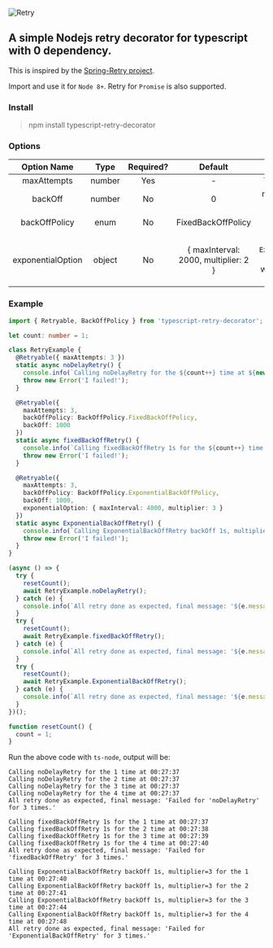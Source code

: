 ![Retry](https://cdn.iconscout.com/icon/free/png-256/retry-1-386755.png)
## A simple Nodejs retry decorator for typescript with 0 dependency.
This is inspired by the [Spring-Retry project](https://github.com/spring-projects/spring-retry).

Import and use it for `Node 8+`. Retry for `Promise` is also supported.

### Install
> npm install typescript-retry-decorator

### Options
|    Option Name    |  Type  | Required? |                 Default                 |                                                    Description                                                    |
|:-----------------:|:------:|:---------:|:---------------------------------------:|:-----------------------------------------------------------------------------------------------------------------:|
|    maxAttempts    | number |    Yes    |                    -                    |                                              The max attempts to try                                              |
|      backOff      | number |     No    |                    0                    |                               number in `ms` to back off.  If not set, then no wait                               |
|   backOffPolicy   |  enum  |     No    |            FixedBackOffPolicy           |                                            can be fixed or exponential                                            |
| exponentialOption | object | No        | { maxInterval: 2000,    multiplier: 2 } | This is for the `ExponentialBackOffPolicy` <br/> The max interval each wait and the multiplier for the `backOff`. |

### Example
```typescript
import { Retryable, BackOffPolicy } from 'typescript-retry-decorator';

let count: number = 1;

class RetryExample {
  @Retryable({ maxAttempts: 3 })
  static async noDelayRetry() {
    console.info(`Calling noDelayRetry for the ${count++} time at ${new Date().toLocaleTimeString()}`);
    throw new Error('I failed!');
  }

  @Retryable({
    maxAttempts: 3,
    backOffPolicy: BackOffPolicy.FixedBackOffPolicy,
    backOff: 1000
  })
  static async fixedBackOffRetry() {
    console.info(`Calling fixedBackOffRetry 1s for the ${count++} time at ${new Date().toLocaleTimeString()}`);
    throw new Error('I failed!');
  }

  @Retryable({
    maxAttempts: 3,
    backOffPolicy: BackOffPolicy.ExponentialBackOffPolicy,
    backOff: 1000,
    exponentialOption: { maxInterval: 4000, multiplier: 3 }
  })
  static async ExponentialBackOffRetry() {
    console.info(`Calling ExponentialBackOffRetry backOff 1s, multiplier=3 for the ${count++} time at ${new Date().toLocaleTimeString()}`);
    throw new Error('I failed!');
  }
}

(async () => {
  try {
    resetCount();
    await RetryExample.noDelayRetry();
  } catch (e) {
    console.info(`All retry done as expected, final message: '${e.message}'`);
  }
  try {
    resetCount();
    await RetryExample.fixedBackOffRetry();
  } catch (e) {
    console.info(`All retry done as expected, final message: '${e.message}'`);
  }
  try {
    resetCount();
    await RetryExample.ExponentialBackOffRetry();
  } catch (e) {
    console.info(`All retry done as expected, final message: '${e.message}'`);
  }
})();

function resetCount() {
  count = 1;
}
```

Run the above code with `ts-node`, output will be:
```
Calling noDelayRetry for the 1 time at 00:27:37
Calling noDelayRetry for the 2 time at 00:27:37
Calling noDelayRetry for the 3 time at 00:27:37
Calling noDelayRetry for the 4 time at 00:27:37
All retry done as expected, final message: 'Failed for 'noDelayRetry' for 3 times.'

Calling fixedBackOffRetry 1s for the 1 time at 00:27:37
Calling fixedBackOffRetry 1s for the 2 time at 00:27:38
Calling fixedBackOffRetry 1s for the 3 time at 00:27:39
Calling fixedBackOffRetry 1s for the 4 time at 00:27:40
All retry done as expected, final message: 'Failed for 'fixedBackOffRetry' for 3 times.'

Calling ExponentialBackOffRetry backOff 1s, multiplier=3 for the 1 time at 00:27:40
Calling ExponentialBackOffRetry backOff 1s, multiplier=3 for the 2 time at 00:27:41
Calling ExponentialBackOffRetry backOff 1s, multiplier=3 for the 3 time at 00:27:44
Calling ExponentialBackOffRetry backOff 1s, multiplier=3 for the 4 time at 00:27:48
All retry done as expected, final message: 'Failed for 'ExponentialBackOffRetry' for 3 times.'
```